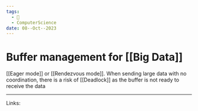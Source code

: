 ```yaml
---
tags:
  - 🌱
  - ComputerScience
date: 08--Oct--2023
---
```

# Buffer management for [[Big Data]]
[[Eager mode]] or [[Rendezvous mode]].
When sending large data with no coordination, there is a risk of [[Deadlock]] as the buffer is not ready to receive the data

---
Links:
